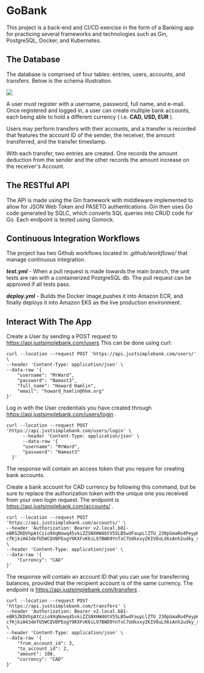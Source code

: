 # GoBank 

This project is a back-end and CI/CD exercise in the form of a Banking app for practicing several frameworks and technologies such as Gin, PostgreSQL, Docker, and Kubernetes.


## The Database

The database is comprised of four tables: entries, users, accounts, and transfers. Below is the schema illustration.

![](https://i.imgur.com/n2uIVtA.png)

A user must register with a username, password, full name, and e-mail.
Once registered and logged in, a user can create multiple bank accounts, each being able to hold a different currency ( i.e. **CAD, USD, EUR** ).

Users may perform transfers with their accounts, and  a transfer is recorded that features the account ID of the sender, the receiver, the amount transferred, and the transfer timestamp.

With each transfer, two entries are created. One records the amount deduction
from the sender and the other records the amount increase on the receiver's Account.



## The RESTful API

The API is made using the Gin framework with middleware implemented to allow
for JSON Web Token and PASETO authentications. Gin then uses Go code generated by SQLC, which converts SQL queries into CRUD code for Go. Each endpoint is tested using Gomock.



## Continuous Integration Workflows
The project has two Github workflows located in *.github/workflows/* that manage continuous integration.

***test.yml*** - When a pull request is made towards the main branch, the unit tests are ran with a containerized PostgreSQL db. The pull request can be approved if all tests pass.

***deploy.yml*** - Builds the Docker image,pushes it into Amazon ECR, and finally deploys it into Amazon EKS as the live production environment.


## Interact With The App


Create a User by sending a POST request to https://api.justsimplebank.com/users
This can be done using curl:

```
curl --location --request POST 'https://api.justsimplebank.com/users/' \
--header 'Content-Type: application/json' \
--data-raw '{
    "username": "MrWard",
    "password": "Namast3",
    "full_name": "Howard Hamlin",
    "email": "howard_hamlin@hhm.org"
}'
```


Log in with the User credentials you have created through https://api.justsimplebank.com/users/login .
```
curl --location --request POST 'https://api.justsimplebank.com/users/login' \
      --header 'Content-Type: application/json' \
      --data-raw '{
      "username": "MrWard",
      "password": "Namast3"
  }'
```

The response will contain an access token that you require for creating 
bank accounts.

Create a bank account for CAD currency by following this command, but be sure
to replace the authorization token with the unique one you received from your own login request. The endpoint is https://api.justsimplebank.com/accounts/ .

```
curl --location --request POST 'https://api.justsimplebank.com/accounts/' \
--header 'Authorization: Bearer v2.local.b81-eBRSZKDVhpAtCzio9XqNowq45skiZZSNXHW46tV55LB5wdFaupLlZTU_230pGmaRo4PeypKQyQGXg6zEJZXyTL9NdEJ47oHYAuKp0kxzsVnDtC8Dg7hfexfgHnIKffrqr8RiV7wFqaIl9NSRl3TeGmL_nrOqfkOCI84VZFr_eQDAGS5_T4ZFr2Jw-cfKjkiH43defU5WCQVBPEogY9KXFvK6iL97BWD9YnTxC7UdkxxyZKIV0uLX6sAnh2udky_xVQ.bnVsbA' \
--header 'Content-Type: application/json' \
--data-raw '{
    "Currency": "CAD"
}'
```

The response will contain an account ID that you can use for transferring
balances, provided that the recipient account is of the same currency. The endpoint is 
https://api.justsimplebank.com/transfers .

```
curl --location --request POST 'https://api.justsimplebank.com/transfers' \
--header 'Authorization: Bearer v2.local.b81-eBRSZKDVhpAtCzio9XqNowq45skiZZSNXHW46tV55LB5wdFaupLlZTU_230pGmaRo4PeypKQyQGXg6zEJZXyTL9NdEJ47oHYAuKp0kxzsVnDtC8Dg7hfexfgHnIKffrqr8RiV7wFqaIl9NSRl3TeGmL_nrOqfkOCI84VZFr_eQDAGS5_T4ZFr2Jw-cfKjkiH43defU5WCQVBPEogY9KXFvK6iL97BWD9YnTxC7UdkxxyZKIV0uLX6sAnh2udky_xVQ.bnVsbA' \
--header 'Content-Type: application/json' \
--data-raw '{
    "from_account_id": 3,
    "to_account_id": 2,
    "amount": 100,
    "currency": "CAD"
}'
```
